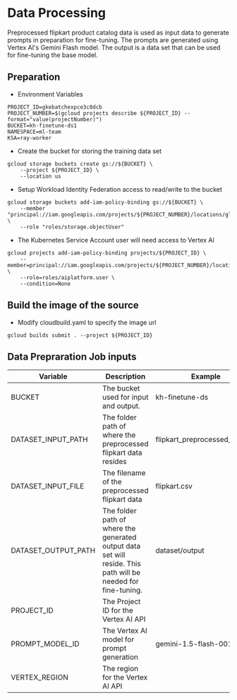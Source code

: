 # Data Processing

Preprocessed flipkart product catalog data is used as input data to generate prompts in preparation for fine-tuning.
The prompts are generated using Vertex AI's Gemini Flash model. The output is a data set that can be used for fine-tuning
the base model.


## Preparation
- Environment Variables
```
PROJECT_ID=gkebatchexpce3c8dcb
PROJECT_NUMBER=$(gcloud projects describe ${PROJECT_ID} --format="value(projectNumber)")
BUCKET=kh-finetune-ds1
NAMESPACE=ml-team
KSA=ray-worker
```

- Create the bucket for storing the training data set
```
gcloud storage buckets create gs://${BUCKET} \
    --project ${PROJECT_ID} \
    --location us
```

- Setup Workload Identity Federation access to read/write to the bucket
```
gcloud storage buckets add-iam-policy-binding gs://${BUCKET} \
    --member "principal://iam.googleapis.com/projects/${PROJECT_NUMBER}/locations/global/workloadIdentityPools/${PROJECT_ID}.svc.id.goog/subject/ns/${NAMESPACE}/sa/${KSA}" \
    --role "roles/storage.objectUser"
```

- The Kubernetes Service Account user will need access to Vertex AI
```
gcloud projects add-iam-policy-binding projects/${PROJECT_ID} \
    --member=principal://iam.googleapis.com/projects/${PROJECT_NUMBER}/locations/global/workloadIdentityPools/${PROJECT_ID}.svc.id.goog/subject/ns/${NAMESPACE}/sa/${KSA} \
    --role=roles/aiplatform.user \
    --condition=None
```

## Build the image of the source
- Modify cloudbuild.yaml to specify the image url
```
gcloud builds submit . --project ${PROJECT_ID}
```

## Data Prepraration Job inputs
| Variable | Description | Example |
| --- | --- | --- |
| BUCKET | The bucket used for input and output. | kh-finetune-ds | 
| DATASET_INPUT_PATH | The folder path of where the preprocessed flipkart data resides | flipkart_preprocessed_dataset |
| DATASET_INPUT_FILE | The filename of the preprocessed flipkart data | flipkart.csv |
| DATASET_OUTPUT_PATH | The folder path of where the generated output data set will reside. This path will be needed for fine-tuning. | dataset/output |
| PROJECT_ID | The Project ID for the Vertex AI API | |
| PROMPT_MODEL_ID | The Vertex AI model for prompt generation | gemini-1.5-flash-001 |
| VERTEX_REGION | The region for the Vertex AI API | |
